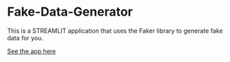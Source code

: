 # Fake-Data-Generator

This is a STREAMLIT application that uses the Faker library to generate fake data for you.

[See the app here](https://share.streamlit.io/stevekaranja/fake-data-generator/main/webapp.py)
